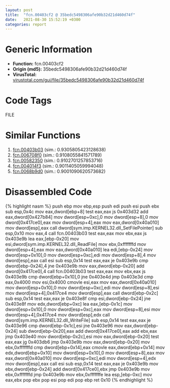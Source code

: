 ```yaml
---
layout: post
title:  "fcn.00403cf2 @ 35bedc5498306afe90b32d21d460d74f"
date:   2021-08-30 15:52:19 +0300
categories: report
---
```


# Generic Information
- **Function:** fcn.00403cf2
- **Origin (md5):** 35bedc5498306afe90b32d21d460d74f
- **VirusTotal:** [virustotal.com/gui/file/35bedc5498306afe90b32d21d460d74f][virustotal_ref]

# Code Tags
<span class="tag" id="FILE">FILE</span>


# Similar Functions

1. [fcn.00403b03][similar_1_ref] (sim.: 0.9305805423128638)
2. [fcn.006708f0][similar_2_ref] (sim.: 0.9108055841571789)
3. [fcn.00582350][similar_3_ref] (sim.: 0.9102701257853716)
4. [fcn.004014f3][similar_4_ref] (sim.: 0.9011405059994048)
5. [fcn.0068b9d0][similar_5_ref] (sim.: 0.9001090620573682)


# Disassembled Code

{% highlight nasm %}
push ebp
mov ebp,esp
push edi
push esi
push ebx
sub esp,0x4c
mov eax,dword[ebp+8]
test eax,eax
js 0x403d32
add eax,dword[0x427b84]
mov dword[esp+0xc],0
mov dword[esp+8],0
mov dword[0x417ce0],eax
mov dword[esp+4],eax
mov eax,dword[0x40a010]
mov dword[esp],eax
call dword[sym.imp.KERNEL32.dll_SetFilePointer]
sub esp,0x10
mov eax,4
call fcn.00403b03
test eax,eax
mov ebx,eax
js 0x403e9b
lea eax,[ebp-0x20]
mov esi,dword[sym.imp.KERNEL32.dll_ReadFile]
mov ebx,0xfffffffd
mov dword[esp+4],eax
mov eax,dword[0x40a010]
lea edi,[ebp-0x24]
mov dword[esp+0x10],0
mov dword[esp+0xc],edi
mov dword[esp+8],4
mov dword[esp],eax
call esi
sub esp,0x14
test eax,eax
je 0x403e9b
cmp dword[ebp-0x24],4
jne 0x403e9b
mov eax,dword[ebp-0x20]
add dword[0x417ce0],4
call fcn.00403b03
test eax,eax
mov ebx,eax
js 0x403e9b
cmp dword[ebp+0x10],0
jne 0x403e4d
jmp 0x403e3d
cmp eax,0x4000
mov esi,0x4000
cmovle esi,eax
mov eax,dword[0x40a010]
mov dword[esp+0x10],0
mov dword[esp+0xc],edi
mov dword[esp+8],esi
mov dword[esp+4],0x417ce4
mov dword[esp],eax
call dword[ebp-0x2c]
sub esp,0x14
test eax,eax
je 0x403e8f
cmp esi,dword[ebp-0x24]
jne 0x403e8f
mov edx,dword[ebp+0xc]
lea eax,[ebp-0x1c]
mov dword[esp+0x10],0
mov dword[esp+0xc],eax
mov dword[esp+8],esi
mov dword[esp+4],0x417ce4
mov dword[esp],edx
call dword[sym.imp.KERNEL32.dll_WriteFile]
sub esp,0x14
test eax,eax
je 0x403e96
cmp dword[ebp-0x1c],esi
jne 0x403e96
mov eax,dword[ebp-0x24]
sub dword[ebp-0x20],eax
add dword[0x417ce0],eax
add ebx,eax
jmp 0x403e40
mov dword[ebp-0x2c],esi
mov eax,dword[ebp-0x20]
test eax,eax
jg 0x403db6
jmp 0x403e9b
mov eax,dword[ebp-0x20]
mov ebx,0xfffffffd
cmp dword[ebp+0x14],eax
cmovle eax,dword[ebp+0x14]
mov edx,dword[ebp+0x10]
mov dword[esp+0x10],0
mov dword[esp+8],eax
mov eax,dword[0x40a010]
mov dword[esp+0xc],edi
mov dword[esp+4],edx
mov dword[esp],eax
call esi
sub esp,0x14
test eax,eax
je 0x403e9b
mov ebx,dword[ebp-0x24]
add dword[0x417ce0],ebx
jmp 0x403e9b
mov ebx,0xfffffffd
jmp 0x403e9b
mov ebx,0xfffffffe
lea esp,[ebp-0xc]
mov eax,ebx
pop ebx
pop esi
pop edi
pop ebp
ret 0x10
{% endhighlight %}


[similar_1_ref]: /report/fcn.00403b03@35bedc5498306afe90b32d21d460d74f
[similar_2_ref]: /report/fcn.006708f0@c92f0480e2fbc88393d2c65c08a235e0
[similar_3_ref]: /report/fcn.00582350@c92f0480e2fbc88393d2c65c08a235e0
[similar_4_ref]: /report/fcn.004014f3@35bedc5498306afe90b32d21d460d74f
[similar_5_ref]: /report/fcn.0068b9d0@c92f0480e2fbc88393d2c65c08a235e0
[virustotal_ref]: https://www.virustotal.com/gui/file/35bedc5498306afe90b32d21d460d74f
